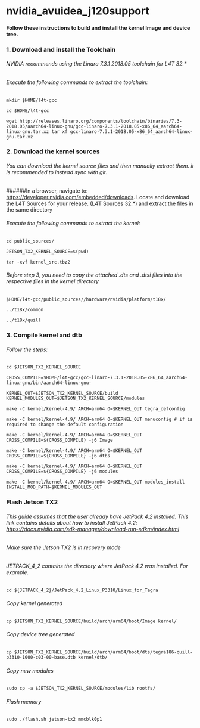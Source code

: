 # nvidia_avuidea_j120support
#### Follow these instructions to build and install the kernel Image and device tree.
### 1. Download and install the Toolchain
###### NVIDIA recommends using the Linaro 7.3.1 2018.05 toolchain for L4T 32.*

###### Execute the following commands to extract the toolchain:

`mkdir $HOME/l4t-gcc`

`cd $HOME/l4t-gcc`

`wget http://releases.linaro.org/components/toolchain/binaries/7.3-2018.05/aarch64-linux-gnu/gcc-linaro-7.3.1-2018.05-x86_64_aarch64-linux-gnu.tar.xz
tar xf gcc-linaro-7.3.1-2018.05-x86_64_aarch64-linux-gnu.tar.xz`

### 2. Download the kernel sources
###### You can download the kernel source files and then manually extract them. it is recommended to instead sync with git.
######In a browser, navigate to: https://developer.nvidia.com/embedded/downloads. Locate and download the L4T Sources for your release. (L4T Sources 32.*) and extract the files in the same directory

###### Execute the following commands to extract the kernel:

`cd public_sources/`

`JETSON_TX2_KERNEL_SOURCE=$(pwd)`

`tar -xvf kernel_src.tbz2`

###### Before step 3, you need to copy the attached .dts and .dtsi files into the respective files in the kernel directory
`$HOME/l4t-gcc/public_sources//hardware/nvidia/platform/t18x/` 

`../t18x/common`

`../t18x/quill`

### 3. Compile kernel and dtb

###### Follow the steps:
`cd $JETSON_TX2_KERNEL_SOURCE`

`CROSS_COMPILE=$HOME/l4t-gcc/gcc-linaro-7.3.1-2018.05-x86_64_aarch64-linux-gnu/bin/aarch64-linux-gnu-`

`KERNEL_OUT=$JETSON_TX2_KERNEL_SOURCE/build`
`KERNEL_MODULES_OUT=$JETSON_TX2_KERNEL_SOURCE/modules`

`make -C kernel/kernel-4.9/ ARCH=arm64 O=$KERNEL_OUT tegra_defconfig`

`make -C kernel/kernel-4.9/ ARCH=arm64 O=$KERNEL_OUT menuconfig # if is required to change the default configuration`

`make -C kernel/kernel-4.9/ ARCH=arm64 O=$KERNEL_OUT CROSS_COMPILE=${CROSS_COMPILE} -j6 Image`

`make -C kernel/kernel-4.9/ ARCH=arm64 O=$KERNEL_OUT CROSS_COMPILE=${CROSS_COMPILE} -j6 dtbs`

`make -C kernel/kernel-4.9/ ARCH=arm64 O=$KERNEL_OUT CROSS_COMPILE=${CROSS_COMPILE} -j6 modules`

`make -C kernel/kernel-4.9/ ARCH=arm64 O=$KERNEL_OUT modules_install INSTALL_MOD_PATH=$KERNEL_MODULES_OUT`

### Flash Jetson TX2
###### This guide assumes that the user already have JetPack 4.2 installed. This link contains details about how to install JetPack 4.2: https://docs.nvidia.com/sdk-manager/download-run-sdkm/index.html

###### Make sure the Jetson TX2 is in recovery mode

###### JETPACK_4_2 contains the directory where JetPack 4.2 was installed. For example.


`cd ${JETPACK_4_2}/JetPack_4.2_Linux_P3310/Linux_for_Tegra`
###### Copy kernel generated
`cp $JETSON_TX2_KERNEL_SOURCE/build/arch/arm64/boot/Image kernel/`
###### Copy device tree generated
`cp $JETSON_TX2_KERNEL_SOURCE/build/arch/arm64/boot/dts/tegra186-quill-p3310-1000-c03-00-base.dtb kernel/dtb/`
###### Copy new modules
`sudo cp -a $JETSON_TX2_KERNEL_SOURCE/modules/lib rootfs/`
###### Flash memory 
`sudo ./flash.sh jetson-tx2 mmcblk0p1`



